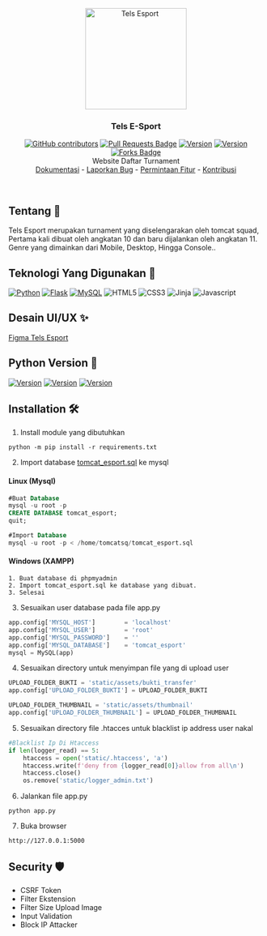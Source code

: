 <p align="center"> 
  <img alt="Tels Esport" src="https://www.flaticon.com/svg/vstatic/svg/771/771261.svg?token=exp=1610822949~hmac=a799bf6d232b3173aa32e795908f6519" height="200" />
  <h3 align="center"><b>Tels E-Sport</b></h3>
</p>
<p align="center">
   <a href="https://github.com/tomcat-squad/FLASK-TelsEsport/graphs/contributors"><img alt="GitHub contributors" src="https://img.shields.io/github/contributors/tomcat-squad/FLASK-TelsEsport?color=2b9348"></a>
  <a href="https://github.com/tomcat-squad/FLASK-TelsEsport/pulls"><img src="https://img.shields.io/github/issues-pr/tomcat-squad/FLASK-TelsEsport" alt="Pull Requests Badge"/></a>
  <a href="https://github.com/tomcat-squad/FLASK-TelsEsport"><img src="https://img.shields.io/badge/version-1.0-blueviolet" alt="Version"/></a>
  <a href="https://github.com/tomcat-squad/FLASK-TelsEsport"><img src="https://img.shields.io/badge/TomcatSquad-website%20project-blue" alt="Version"/></a>
  <a href="https://github.com/tomcat-squad/FLASK-TelsEsport/network/members"><img src="https://img.shields.io/github/forks/tomcat-squad/FLASK-TelsEsport" alt="Forks Badge"/></a><br>
  Website Daftar Turnament
  <br />
  <a href="https://github.com/tomcat-squad/FLASK-TelsEsport/issues/new/choose">Dokumentasi</a>
  -
  <a href="https://github.com/tomcat-squad/FLASK-TelsEsport/issues/new/choose">Laporkan Bug</a>
  -
  <a href="https://github.com/tomcat-squad/FLASK-TelsEsport/issues/new/choose">Permintaan Fitur</a>
    -
  <a href="https://github.com/tomcat-squad/FLASK-TelsEsport/blob/main/.github/ISSUE_TEMPLATE/kontribusi.md">Kontribusi</a>
</p>
<br>

## Tentang 🤷
Tels Esport merupakan turnament yang diselengarakan oleh tomcat squad, Pertama kali dibuat oleh angkatan 10 dan baru dijalankan oleh angkatan 11. 
Genre yang dimainkan dari Mobile, Desktop, Hingga Console..

## Teknologi Yang Digunakan 🤖
[![Python](https://img.shields.io/badge/-Python-3776AB?style=flat-square&logo=python&logoColor=ffffff)](https://www.python.org/)
[![Flask](https://img.shields.io/badge/-Flask-000000?style=flat-square&logo=Flask&logoColor=ffffff)](https://flask.palletsprojects.com/)
[![MySQL](https://img.shields.io/badge/-MySQL-4479A1?style=flat-square&logo=MySQL&logoColor=ffffff)](https://www.mysql.com/)
![HTML5](https://img.shields.io/badge/-HTML5-E34F26?style=flat-square&logo=html5&logoColor=white)
![CSS3](https://img.shields.io/badge/-CSS-254bdd?style=flat-square&logo=css3&logoColor=white)
![Jinja](https://img.shields.io/badge/-Jinja-b41717?style=flat-square&logo=Jinja&logoColor=white) 
![Javascript](https://img.shields.io/badge/-Javascript-efd81d?style=flat-square&logo=Javascript&logoColor=black)

## Desain UI/UX ✨
<a href="https://www.figma.com/file/CGDbfs8rIKYXZYJnDZMnva/TelsEsport?node-id=0%3A1">Figma Tels Esport</a>

## Python Version 🐍
<a href="https://python.org"><img src="https://img.shields.io/badge/Python-3.6-purple" alt="Version"/></a>
<a href="https://python.org"><img src="https://img.shields.io/badge/Python-3.7-orange" alt="Version"/></a>
<a href="https://python.org"><img src="https://img.shields.io/badge/Python-3.8-blue" alt="Version"/></a>

## Installation 🛠️ 
1. Install module yang dibutuhkan
```
python -m pip install -r requirements.txt
```
2. Import database <a href="https://raw.githubusercontent.com/tomcat-squad/FLASK-TelsEsport/main/Apps/BACK-END/tomcat_esport.sql">tomcat_esport.sql</a> ke mysql
#### Linux (Mysql)
```sql
#Buat Database
mysql -u root -p 
CREATE DATABASE tomcat_esport;
quit;

#Import Database
mysql -u root -p < /home/tomcatsq/tomcat_esport.sql
```
#### Windows (XAMPP)
```
1. Buat database di phpmyadmin
2. Import tomcat_esport.sql ke database yang dibuat.
3. Selesai
```
3. Sesuaikan user database pada file app.py
```python
app.config['MYSQL_HOST']        = 'localhost'
app.config['MYSQL_USER']        = 'root'
app.config['MYSQL_PASSWORD']    = ''
app.config['MYSQL_DATABASE']    = 'tomcat_esport'
mysql = MySQL(app)
```
4. Sesuaikan directory untuk menyimpan file yang di upload user
```python
UPLOAD_FOLDER_BUKTI = 'static/assets/bukti_transfer'
app.config['UPLOAD_FOLDER_BUKTI'] = UPLOAD_FOLDER_BUKTI

UPLOAD_FOLDER_THUMBNAIL = 'static/assets/thumbnail'
app.config['UPLOAD_FOLDER_THUMBNAIL'] = UPLOAD_FOLDER_THUMBNAIL
```
5. Sesuaikan directory file .htacces untuk blacklist ip address user nakal
```python
#Blacklist Ip Di Htaccess
if len(logger_read) == 5:
    htaccess = open('static/.htaccess', 'a')
    htaccess.write(f'deny from {logger_read[0]}allow from all\n')
    htaccess.close()
    os.remove('static/logger_admin.txt')
```
6. Jalankan file app.py
```
python app.py
```
7. Buka browser 
```
http://127.0.0.1:5000
```
## Security 🛡️
- CSRF Token
- Filter Ekstension
- Filter Size Upload Image
- Input Validation
- Block IP Attacker
